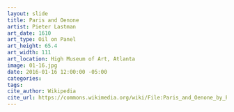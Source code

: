 ```yaml
---
layout: slide
title: Paris and Oenone
artist: Pieter Lastman
art_date: 1610
art_type: Oil on Panel
art_height: 65.4
art_width: 111
art_location: High Museum of Art, Atlanta
image: 01-16.jpg
date: 2016-01-16 12:00:00 -05:00
categories:
tags:
cite_author: Wikipedia
cite_url: https://commons.wikimedia.org/wiki/File:Paris_and_Oenone_by_Pieter_Lastman,_oil_on_panel,_1610,_High_Museum_of_Art.jpg
---
```

